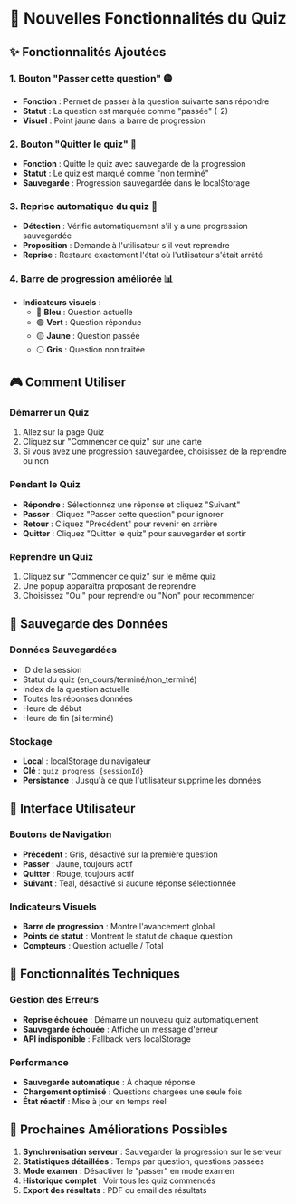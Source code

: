 # 🎯 Nouvelles Fonctionnalités du Quiz

## ✨ Fonctionnalités Ajoutées

### 1. **Bouton "Passer cette question"** 🟡
- **Fonction** : Permet de passer à la question suivante sans répondre
- **Statut** : La question est marquée comme "passée" (-2)
- **Visuel** : Point jaune dans la barre de progression

### 2. **Bouton "Quitter le quiz"** 🔴
- **Fonction** : Quitte le quiz avec sauvegarde de la progression
- **Statut** : Le quiz est marqué comme "non terminé"
- **Sauvegarde** : Progression sauvegardée dans le localStorage

### 3. **Reprise automatique du quiz** 🔄
- **Détection** : Vérifie automatiquement s'il y a une progression sauvegardée
- **Proposition** : Demande à l'utilisateur s'il veut reprendre
- **Reprise** : Restaure exactement l'état où l'utilisateur s'était arrêté

### 4. **Barre de progression améliorée** 📊
- **Indicateurs visuels** :
  - 🔵 **Bleu** : Question actuelle
  - 🟢 **Vert** : Question répondue
  - 🟡 **Jaune** : Question passée
  - ⚪ **Gris** : Question non traitée

## 🎮 Comment Utiliser

### **Démarrer un Quiz**
1. Allez sur la page Quiz
2. Cliquez sur "Commencer ce quiz" sur une carte
3. Si vous avez une progression sauvegardée, choisissez de la reprendre ou non

### **Pendant le Quiz**
- **Répondre** : Sélectionnez une réponse et cliquez "Suivant"
- **Passer** : Cliquez "Passer cette question" pour ignorer
- **Retour** : Cliquez "Précédent" pour revenir en arrière
- **Quitter** : Cliquez "Quitter le quiz" pour sauvegarder et sortir

### **Reprendre un Quiz**
1. Cliquez sur "Commencer ce quiz" sur le même quiz
2. Une popup apparaîtra proposant de reprendre
3. Choisissez "Oui" pour reprendre ou "Non" pour recommencer

## 💾 Sauvegarde des Données

### **Données Sauvegardées**
- ID de la session
- Statut du quiz (en_cours/terminé/non_terminé)
- Index de la question actuelle
- Toutes les réponses données
- Heure de début
- Heure de fin (si terminé)

### **Stockage**
- **Local** : localStorage du navigateur
- **Clé** : `quiz_progress_{sessionId}`
- **Persistance** : Jusqu'à ce que l'utilisateur supprime les données

## 🎨 Interface Utilisateur

### **Boutons de Navigation**
- **Précédent** : Gris, désactivé sur la première question
- **Passer** : Jaune, toujours actif
- **Quitter** : Rouge, toujours actif
- **Suivant** : Teal, désactivé si aucune réponse sélectionnée

### **Indicateurs Visuels**
- **Barre de progression** : Montre l'avancement global
- **Points de statut** : Montrent le statut de chaque question
- **Compteurs** : Question actuelle / Total

## 🔧 Fonctionnalités Techniques

### **Gestion des Erreurs**
- **Reprise échouée** : Démarre un nouveau quiz automatiquement
- **Sauvegarde échouée** : Affiche un message d'erreur
- **API indisponible** : Fallback vers localStorage

### **Performance**
- **Sauvegarde automatique** : À chaque réponse
- **Chargement optimisé** : Questions chargées une seule fois
- **État réactif** : Mise à jour en temps réel

## 🚀 Prochaines Améliorations Possibles

1. **Synchronisation serveur** : Sauvegarder la progression sur le serveur
2. **Statistiques détaillées** : Temps par question, questions passées
3. **Mode examen** : Désactiver le "passer" en mode examen
4. **Historique complet** : Voir tous les quiz commencés
5. **Export des résultats** : PDF ou email des résultats
